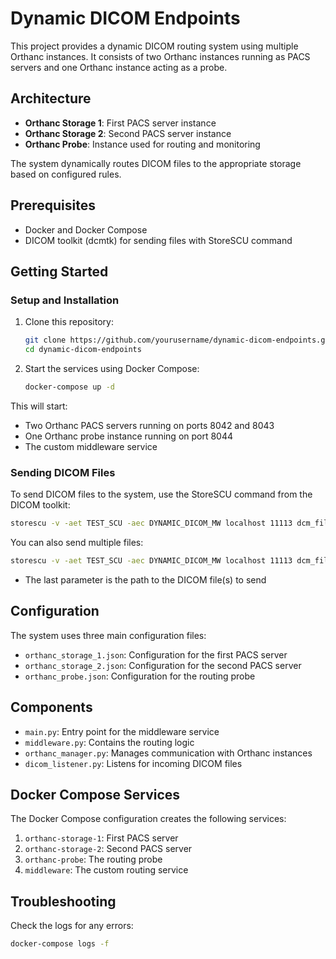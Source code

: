# Dynamic DICOM Endpoints

This project provides a dynamic DICOM routing system using multiple Orthanc instances. It consists of two Orthanc instances running as PACS servers and one Orthanc instance acting as a probe.

## Architecture

- **Orthanc Storage 1**: First PACS server instance
- **Orthanc Storage 2**: Second PACS server instance
- **Orthanc Probe**: Instance used for routing and monitoring

The system dynamically routes DICOM files to the appropriate storage based on configured rules.

## Prerequisites

- Docker and Docker Compose
- DICOM toolkit (dcmtk) for sending files with StoreSCU command

## Getting Started

### Setup and Installation

1. Clone this repository:
   ```bash
   git clone https://github.com/yourusername/dynamic-dicom-endpoints.git
   cd dynamic-dicom-endpoints
   ```

2. Start the services using Docker Compose:
   ```bash
   docker-compose up -d
   ```

This will start:
- Two Orthanc PACS servers running on ports 8042 and 8043
- One Orthanc probe instance running on port 8044
- The custom middleware service 

### Sending DICOM Files

To send DICOM files to the system, use the StoreSCU command from the DICOM toolkit:

```bash
storescu -v -aet TEST_SCU -aec DYNAMIC_DICOM_MW localhost 11113 dcm_files/test_file1.dcm
```

You can also send multiple files:

```bash
storescu -v -aet TEST_SCU -aec DYNAMIC_DICOM_MW localhost 11113 dcm_files/*.dcm
```

- The last parameter is the path to the DICOM file(s) to send

## Configuration

The system uses three main configuration files:
- `orthanc_storage_1.json`: Configuration for the first PACS server
- `orthanc_storage_2.json`: Configuration for the second PACS server
- `orthanc_probe.json`: Configuration for the routing probe

## Components

- `main.py`: Entry point for the middleware service
- `middleware.py`: Contains the routing logic
- `orthanc_manager.py`: Manages communication with Orthanc instances
- `dicom_listener.py`: Listens for incoming DICOM files

## Docker Compose Services

The Docker Compose configuration creates the following services:
1. `orthanc-storage-1`: First PACS server
2. `orthanc-storage-2`: Second PACS server
3. `orthanc-probe`: The routing probe
4. `middleware`: The custom routing service

## Troubleshooting

Check the logs for any errors:
```bash
docker-compose logs -f
```
